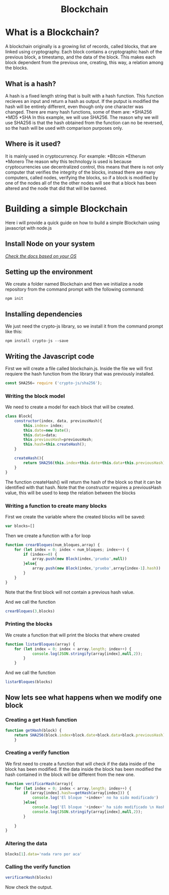 <h1 align="center">Blockchain</h1>

# What is a Blockchain?

A blockchain originally is a growing list of records, called blocks, that are linked using cryptography. Each block contains a cryptographic hash of the previous block, a timestamp, and the data of the block. This makes each block dependent from the previous one, creating, this way, a relation among the blocks.

## What is a hash?
A hash is a fixed length string that is built with a hash function. This function recieves an input and return a hash as output. If the putput is modified the hash will be
entirely different, even though only one character was changed.
There are many hash functions, some of them are:
*SHA256
*MD5
*SHA
In this example, we will use SHA256.
The reason why we will use SHA256 is that the hash obtained from the function can no be reversed, so the hash will be used with comparison purposes only.

## Where is it used?
It is mainly used in cryptocurrency. For example:
*Bitcoin
*Etherum
*Monero
The reason why this technology is used is because cryptocurrencies use decentralized control, this means that there is not only computer that verifies the integrity of the blocks, instead there are many computers, called nodes, verifying the blocks, so if a block is modified by one of the nodes all of the the other nodes will see that a block has been altered and the node that did that will be banned.

# Building a simple Blockchain
Here i will provide a quick guide on how to build a simple Blockchain using javascript with node.js

## Install Node on your system

_[Check the docs based on your OS](https://nodejs.dev/learn/how-to-install-nodejs)_

## Setting up the environment
We create a folder named Blockchain and then we initialize a node repository from the command prompt with the following command:
```
npm init
```

## Installing dependencies
We just need the crypto-js library, so we install it from the command prompt like this:
```
npm install crypto-js --save
```

## Writing the Javascript code
First we will create a file called blockchain.js.
Inside the file we will first requiere the hash function from the library that was previously installed.
```javascript
const SHA256= require ('crypto-js/sha256');
```
### Writing the block model
We need to create a model for each block that will be created.
```javascript
class Block{
    constructor(index, data, previousHash){
        this.index= index;
        this.date=new Date();
        this.data=data;
        this.previousHash=previousHash;
        this.hash=this.createHash();
    }

    createHash(){
        return SHA256(this.index+this.date+this.data+this.previousHash).toString()
    }
}
```
The function createHash() will return the hash of the block so that it can be identified with that hash.
Note that the constructor requires a previousHash value, this will be used to keep the relation between the blocks

### Writing a function to create many blocks
First we create the variable where the created blocks will be saved:
```javascript
var blocks=[]
```
Then we create a function with a for loop
```javascript
function crearBloques(num_bloques,array) {
    for (let index = 0; index < num_bloques; index++) {
        if (index==0) {
            array.push(new Block(index,'prueba',null))
        }else{
            array.push(new Block(index,'prueba',array[index-1].hash))
        }
    }
}
```
Note that the first block will not contain a previous hash value.

And we call the function
```javascript
crearBloques(3,blocks)
```

### Printing the blocks
We create a function that will print the blocks that where created
```javascript
function listarBloques(array) {
    for (let index = 0; index < array.length; index++) {
            console.log(JSON.stringify(array[index],null,2));
        }
    }
```
And we call the function
```javascript
listarBloques(blocks)
```
## Now lets see what happens when we modify one block

### Creating a get Hash function
```javascript
function getHash(block) {
    return SHA256(block.index+block.date+block.data+block.previousHash).toString()
    }
```

### Creating a verify function
We first need to create a function that will check if the data inside of the block has been modified. If the data inside the block has been modified the hash contained in the block will be different from the new one.
```javascript
function verificarHash(array){
    for (let index = 0; index < array.length; index++) {
        if (array[index].hash==getHash(array[index])) {
            console.log('El bloque '+index+' no ha sido modificado')
        }else{
            console.log('El bloque '+index+' ha sido modificado \n Hash original:'+array[index].hash+'\n Hash modificado:'+getHash(array[index]))
            console.log(JSON.stringify(array[index],null,2));
        }
        
    }
}
```

### Altering the data
```javascript
blocks[1].data='nada raro por aca'
```

### Calling the verify function
```javascript
verificarHash(blocks)
```
Now check the output.
